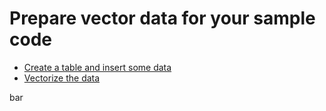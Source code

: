 # Prepare vector data for your sample code 

- [Create a table and insert some data]()
- [Vectorize the data]()
  
bar
